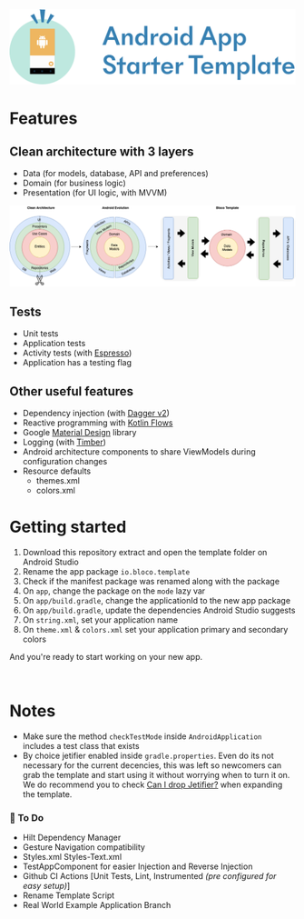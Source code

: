  <img src="images/logo.png" alt="ArchiTecture logo"/>
<br />

# Features
## Clean architecture with 3 layers
- Data (for models, database, API and preferences)
- Domain (for business logic)
- Presentation (for UI logic, with MVVM)

 <img src="images/AndroidTemplate-CleanArchitecture.png" alt="ArchiTecture logo"/>

## Tests
- Unit tests
- Application tests
- Activity tests (with [Espresso](https://google.github.io/android-testing-support-library/docs/espresso/))
- Application has a testing flag
    
## Other useful features
- Dependency injection (with [Dagger v2](http://google.github.io/dagger/))
- Reactive programming with [Kotlin Flows](https://kotlinlang.org/docs/reference/coroutines/flow.html)
- Google [Material Design](https://material.io/blog/android-material-theme-color) library
- Logging (with [Timber](https://github.com/JakeWharton/timber))
- Android architecture components to share ViewModels during configuration changes
- Resource defaults
    - themes.xml
    - colors.xml

# Getting started

1. Download this repository extract and open the template folder on Android Studio
2. Rename the app package `io.bloco.template`
3. Check if the manifest package was renamed along with the package
4. On `app`, change the package on the `mode` lazy var
5. On `app/build.gradle`, change the applicationId to the new app package
6. On `app/build.gradle`, update the dependencies Android Studio suggests
7. On `string.xml`, set your application name
8. On `theme.xml` & `colors.xml` set your application primary and secondary colors 

And you're ready to start working on your new app.

<br />

# Notes
- Make sure the method `checkTestMode` inside `AndroidApplication` includes a test class
  that exists
- By choice jetifier enabled inside `gradle.properties`. Even do its not necessary for the current decencies, this was left so 
newcomers can grab the template and start using it without worrying when to turn it on.
 We do recommend you to check [Can I drop Jetifier?](https://github.com/plnice/can-i-drop-jetifier) when expanding the template.

### 📝 To Do

- Hilt Dependency Manager
- Gesture Navigation compatibility 
- Styles.xml Styles-Text.xml
- TestAppComponent for easier Injection and Reverse Injection
- Github CI Actions [Unit Tests, Lint, Instrumented _(pre configured for easy setup)_]
- Rename Template Script
- Real World Example Application Branch